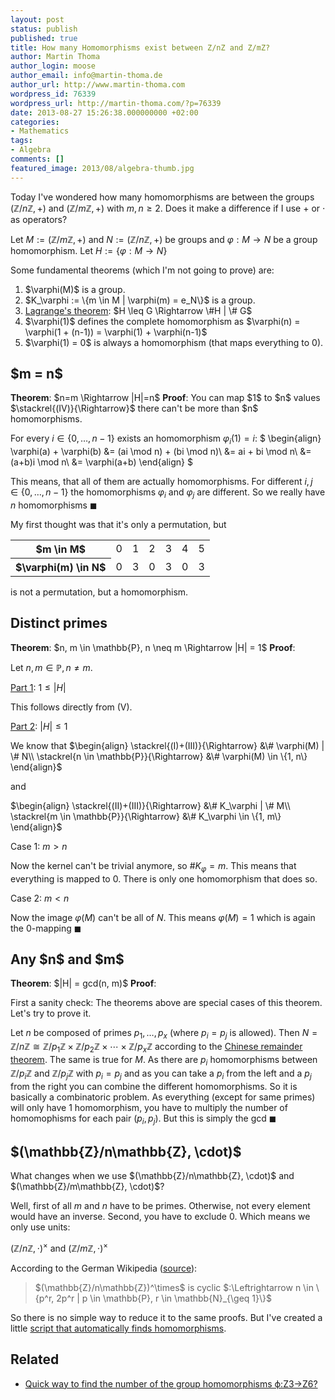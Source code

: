 ```yaml
---
layout: post
status: publish
published: true
title: How many Homomorphisms exist between Z/nZ and Z/mZ?
author: Martin Thoma
author_login: moose
author_email: info@martin-thoma.de
author_url: http://www.martin-thoma.com
wordpress_id: 76339
wordpress_url: http://martin-thoma.com/?p=76339
date: 2013-08-27 15:26:38.000000000 +02:00
categories:
- Mathematics
tags:
- Algebra
comments: []
featured_image: 2013/08/algebra-thumb.jpg
---
```

Today I've wondered how many homomorphisms are between the groups $(\mathbb{Z}/n\mathbb{Z},+)$ and $(\mathbb{Z}/m\mathbb{Z},+)$ with $m, n \geq 2$. Does it make a difference if I use + or $\cdot$ as operators?

Let $M := (\mathbb{Z}/m\mathbb{Z},+)$ and $N := (\mathbb{Z}/n\mathbb{Z},+)$ be groups and $\varphi: M \rightarrow N$ be a group homomorphism.
Let $H := \{\varphi: M \rightarrow N\}$

Some fundamental theorems (which I'm not going to prove) are:
<ol class="roman">
  <li>$\varphi(M)$ is a group.</li>
  <li>$K_\varphi := \{m \in M | \varphi(m) = e_N\}$ is a group.</li>
  <li><a href="http://en.wikipedia.org/wiki/Lagrange%27s_theorem_(group_theory)">Lagrange's theorem</a>: $H \leq G \Rightarrow \#H | \# G$</li>
  <li>$\varphi(1)$ defines the complete homomorphism as $\varphi(n) = \varphi(1 + (n-1)) = \varphi(1) + \varphi(n-1)$</li>
  <li>$\varphi(1) = 0$ is always a homomorphism (that maps everything to 0).</li>
</ol>

<h2>$m = n$</h2>
<strong>Theorem</strong>: $n=m \Rightarrow |H|=n$
<strong>Proof</strong>: 
You can map $1$ to $n$ values $\stackrel{(IV)}{\Rightarrow}$ there can't be more than $n$ homomorphisms.

For every $i \in \{0, \dots, n-1\}$ exists an homomorphism $\varphi_i(1) = i$:
$
\begin{align}
\varphi(a) + \varphi(b) &= (ai \mod n) + (bi \mod n)\\
&= ai + bi \mod n\\
&= (a+b)i \mod n\\
&= \varphi(a+b)
\end{align} 
$

This means, that all of them are actually homomorphisms. For different $i,j \in \{0, \dots, n-1\}$ the homomorphisms $\varphi_i$ and $\varphi_j$ are different. So we really have $n$ homomorphisms $\blacksquare$


My first thought was that it's only a permutation, but
<table>
<tr><th>$m \in M$</th>	     <td>0</td><td>1</td><td>2</td><td>3</td><td>4</td><td>5</td></tr>
<tr><th>$\varphi(m) \in N$</th><td>0</td><td>3</td><td>0</td><td>3</td><td>0</td><td>3</td></tr>
</table>

is not a permutation, but a homomorphism.

<h2>Distinct primes</h2>
<strong>Theorem</strong>: $n, m \in \mathbb{P}, n \neq m \Rightarrow |H| = 1$
<strong>Proof</strong>: 

Let $n, m \in \mathbb{P}, n \neq m$.

<u>Part 1</u>: $1 \leq |H|$

This follows directly from (V).

<u>Part 2</u>: $|H| \leq 1$

We know that
$\begin{align}
\stackrel{(I)+(III)}{\Rightarrow}        &\# \varphi(M) | \# N\\
\stackrel{n \in \mathbb{P}}{\Rightarrow} &\# \varphi(M) \in \{1, n\}
\end{align}$

and

$\begin{align}
\stackrel{(II)+(III)}{\Rightarrow}       &\# K_\varphi | \# M\\
\stackrel{m \in \mathbb{P}}{\Rightarrow} &\# K_\varphi \in \{1, m\}
\end{align}$

Case 1: $m > n$

Now the kernel can't be trivial anymore, so $\# K_\varphi = m$. This means that everything is mapped to 0. There is only one homomorphism that does so.

Case 2: $m < n$

Now the image $\varphi(M)$ can't be all of $N$. This means $\varphi(M) = 1$ which is again the 0-mapping $\blacksquare$

<h2>Any $n$ and $m$</h2>
<strong>Theorem</strong>: $|H| = gcd(n, m)$
<strong>Proof</strong>:

First a sanity check: The theorems above are special cases of this theorem.
Let's try to prove it.

Let $n$ be composed of primes $p_1, \dots, p_x$ (where $p_i = p_j$ is allowed).
Then $N = \mathbb{Z}/n\mathbb{Z} \cong \mathbb{Z}/p_1\mathbb{Z} \times \mathbb{Z}/p_2\mathbb{Z} \times \cdots \times \mathbb{Z}/p_x\mathbb{Z}$ according to the <a href="http://en.wikipedia.org/wiki/Chinese_remainder_theorem">Chinese remainder theorem</a>. The same is true for $M$. 
As there are $p_i$ homomorphisms between $\mathbb{Z}/p_i\mathbb{Z}$ and $\mathbb{Z}/p_j\mathbb{Z}$ with $p_i = p_j$ and as you can take a $p_i$ from the left and a $p_j$ from the right you can combine the different homomorphisms. So it is basically a combinatoric problem. As everything (except for same primes) will only have 1 homomorphism, you have to multiply the number of homomophisms for each pair $(p_i, p_j)$. But this is simply the gcd $\blacksquare$

<h2>$(\mathbb{Z}/n\mathbb{Z}, \cdot)$</h2>
What changes when we use $(\mathbb{Z}/n\mathbb{Z}, \cdot)$ and $(\mathbb{Z}/m\mathbb{Z}, \cdot)$?

Well, first of all $m$ and $n$ have to be primes. Otherwise, not every element would have an inverse. Second, you have to exclude 0. Which means we only use units: 

$(\mathbb{Z}/n\mathbb{Z}, \cdot)^\times$ and $(\mathbb{Z}/m\mathbb{Z}, \cdot)^\times$

According to the German Wikipedia (<a href="http://de.wikipedia.org/wiki/Prime_Restklassengruppe">source</a>):


<blockquote>$(\mathbb{Z}/n\mathbb{Z})^\times$ is cyclic $:\Leftrightarrow n \in \{p^r, 2p^r | p \in \mathbb{P}, r \in \mathbb{N}_{\geq 1}\}$</blockquote>

So there is no simple way to reduce it to the same proofs.
But I've created a little <a href="https://gist.github.com/MartinThoma/6353473">script that automatically finds homomorphisms</a>.

<h2>Related</h2>
<ul>
  <li><a href="http://math.stackexchange.com/q/45663/6876">Quick way to find the number of the group homomorphisms ϕ:Z3&rarr;Z6?</a></li>
</ul>
